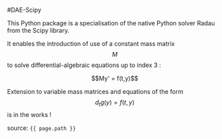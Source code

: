 #DAE-Scipy

This Python package is a specialisation of the native Python solver Radau from the Scipy library.

It enables the introduction of use of a constant mass matrix $$M$$
to solve differential-algebraic equations up to index 3 :

<p align="center">
$$My' = f(t,y)$$
</p>

Extension to variable mass matrices and equations of the form $$d_t g(y) = f(t,y)$$ is in the works !

source: `{{ page.path }}`
